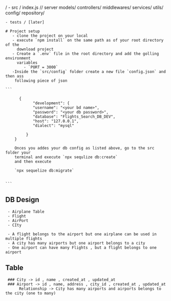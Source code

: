  /
    - src /
        index.js // server
        models/
        controllers/
        middlewares/
        services/
        utils/
        config/
        repository/
    
    - tests / [later]

    # Project setup
       - clone the project on your local
       - execute `npm install` on the same path as of your root directory of the 
         download project
       - Create a `.env` file in the root directory and add the golling environment
         variables
            - `PORT = 3000`
       -Inside the `src/config` folder create a new file `config.json` and then ass 
        following piece of json

    ```  

          {
                "development": {
                "username": "<your bd name>",
                "password": "<your db password>",
                "database": "Flights_Search_DB_DEV",
                "host": "127.0.0.1",
                "dialect": "mysql"

             }
        }

        Onces you addes your db config as listed above, go to the src folder your 
        terminal and execute `npx sequlize db:create`
        and then execute 

        `npx sequelize db:migrate`


    ``` 

  ## DB Design
     - Airplane Table
     - Flight
     - AirPort
     - CIty

     - A flight belongs to the airport but one airplane can be used in multiple flights
     - A city has many airports but one airport belongs to a city
     - One airport can have many Flights , but a flight belongs to one airport 

 ## Table
     ### City -> id , name , created_at , updated_at
     ### Airport -> id , name, address , city_id , created_at , updated_at
          Relationship -> City has many airports and airports belongs to the city (one to many) 
  
